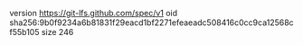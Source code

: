 version https://git-lfs.github.com/spec/v1
oid sha256:9b0f9234a6b81831f29eacd1bf2271efeaeadc508416c0cc9ca12568cf55b105
size 246
